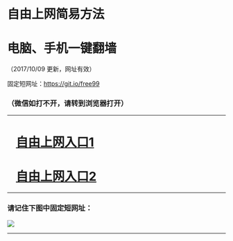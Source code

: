 ﻿# 自由上网简易方法

# 电脑、手机一键翻墙

（2017/10/09 更新，网址有效）

固定短网址：https://git.io/free99

### （微信如打不开，请转到浏览器打开）


***





# &nbsp;&nbsp; <a href="http://ft788122952.fwq-tz-1001.info/fwqtz01.html?t=100900120521 " target="_blank">自由上网入口1</a>
# &nbsp;&nbsp; <a href="http://ft1970818025.fwq-tz-1002.info/fwqtz02.html?t=10090016027 " target="_blank">自由上网入口2</a>
***

### 请记住下图中固定短网址：

<img src="https://s3-us-west-2.amazonaws.com/fwq-1001/yjfq-20170905okok.png" /> 


***

